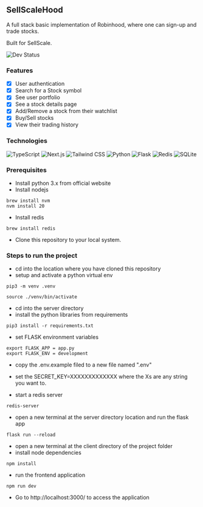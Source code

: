 ## SellScaleHood

A full stack basic implementation of Robinhood, where one can sign-up and trade stocks.

Built for SellScale.

![Dev Status](https://img.shields.io/badge/Development-Completed-1471DC?style=for-the-badge)

### Features

- [x] User authentication
- [x] Search for a Stock symbol
- [x] See user portfolio
- [x] See a stock details page
- [x] Add/Remove a stock from their watchlist
- [x] Buy/Sell stocks
- [x] View their trading history

### Technologies

![TypeScript](https://img.shields.io/badge/TypeScript-007ACC?style=for-the-badge&logo=typescript&logoColor=white)
![Next.js](https://img.shields.io/badge/-NextJS-FFFFFF?style=for-the-badge&logoColor=black)
![Tailwind CSS](https://img.shields.io/badge/Tailwind_CSS-38B2AC?style=for-the-badge&logo=tailwind-css&logoColor=white)
![Python](https://img.shields.io/badge/Python-3776AB?style=for-the-badge&logo=python&logoColor=white)
![Flask](https://img.shields.io/badge/Flask-000000?style=for-the-badge&logo=flask&logoColor=white)
![Redis](https://img.shields.io/badge/Redis-%23DD0031.svg?logo=redis&logoColor=white)
![SQLite](https://img.shields.io/badge/SQLite-%2307405e.svg?logo=sqlite&logoColor=white)

### Prerequisites

- Install python 3.x from official website
- Install nodejs

```
brew install nvm
nvm install 20
```

- Install redis

```
brew install redis
```

- Clone this repository to your local system.

### Steps to run the project

- cd into the location where you have cloned this repository
- setup and activate a python virtual env

```
pip3 -m venv .venv

source ./venv/bin/activate
```

- cd into the server directory
- install the python libraries from requirements

```
pip3 install -r requirements.txt
```

- set FLASK environment variables

```
export FLASK_APP = app.py
export FLASK_ENV = development
```

- copy the .env.example filed to a new file named ".env"
- set the SECRET_KEY=XXXXXXXXXXXXX where the Xs are any string you want to.

- start a redis server

```
redis-server
```

- open a new terminal at the server directory location and run the flask app

```
flask run --reload
```

- open a new terminal at the client directory of the project folder
- install node dependencies

```
npm install
```

- run the frontend application

```
npm run dev
```

- Go to http://localhost:3000/ to access the application
